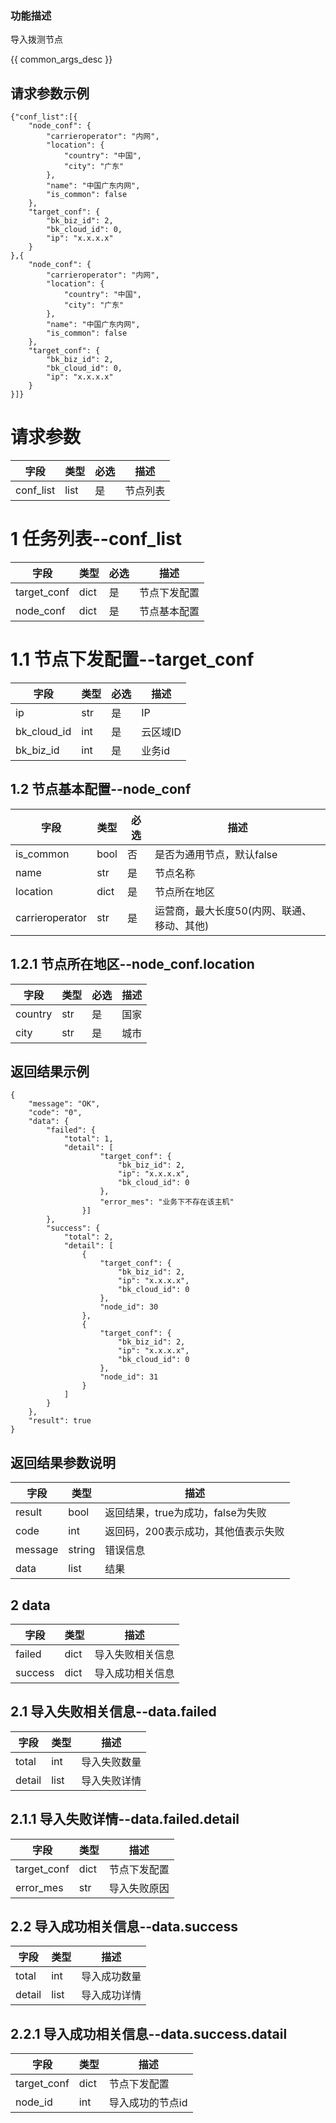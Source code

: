 ### 功能描述
导入拨测节点

{{ common_args_desc }}

## 请求参数示例
```
{"conf_list":[{
    "node_conf": {
        "carrieroperator": "内网",
        "location": {
            "country": "中国",
            "city": "广东"
        },
        "name": "中国广东内网",
        "is_common": false
    },
    "target_conf": {
        "bk_biz_id": 2,
        "bk_cloud_id": 0,
        "ip": "x.x.x.x"
    }
},{
    "node_conf": {
        "carrieroperator": "内网",
        "location": {
            "country": "中国",
            "city": "广东"
        },
        "name": "中国广东内网",
        "is_common": false
    },
    "target_conf": {
        "bk_biz_id": 2,
        "bk_cloud_id": 0,
        "ip": "x.x.x.x"
    }
}]}
```

# 请求参数
| 字段  | 类型  | 必选  | 描述  |
| ------|-------|-------|-------|
| conf_list | list | 是 | 节点列表 |

# 1 任务列表--conf_list
| 字段  | 类型  | 必选  | 描述  |
| ------|-------|-------|-------|
| target_conf | dict | 是 | 节点下发配置 |
| node_conf | dict | 是 | 节点基本配置 |


# 1.1 节点下发配置--target_conf
| 字段  | 类型  | 必选  | 描述  |
| ------|-------|-------|-------|
| ip | str | 是 | IP |
| bk_cloud_id | int | 是 | 云区域ID |
| bk_biz_id | int | 是 | 业务id |


## 1.2 节点基本配置--node_conf
字段  | 类型  | 必选  | 描述  |
------|-------|-------|-------|
is_common | bool | 否 | 是否为通用节点，默认false |
name | str | 是 | 节点名称 |
location | dict | 是 | 节点所在地区 |
carrieroperator | str | 是 | 运营商，最大长度50(内网、联通、移动、其他) |

## 1.2.1 节点所在地区--node_conf.location
字段  | 类型  | 必选  | 描述  |
------|-------|-------|-------|
country | str | 是 | 国家 |
city | str | 是 | 城市 |


## 返回结果示例

```
{
    "message": "OK",
    "code": "0",
    "data": {
        "failed": {
            "total": 1,
            "detail": [
                    "target_conf": {
                        "bk_biz_id": 2,
                        "ip": "x.x.x.x",
                        "bk_cloud_id": 0
                    },
                    "error_mes": "业务下不存在该主机"
                }]
        },
        "success": {
            "total": 2,
            "detail": [
                {
                    "target_conf": {
                        "bk_biz_id": 2,
                        "ip": "x.x.x.x",
                        "bk_cloud_id": 0
                    },
                    "node_id": 30
                },
                {
                    "target_conf": {
                        "bk_biz_id": 2,
                        "ip": "x.x.x.x",
                        "bk_cloud_id": 0
                    },
                    "node_id": 31
                }
            ]
        }
    },
    "result": true
}
```
## 返回结果参数说明
| 字段    | 类型   | 描述 |
| ------- | ------ | ----------------------------------- |
| result  | bool   | 返回结果，true为成功，false为失败   |
| code    | int    | 返回码，200表示成功，其他值表示失败 |
| message | string | 错误信息                            |
| data    | list   | 结果                                |

## 2 data
| 字段    | 类型   | 描述 |
| ------- | ------ | ----------------------------------- |
failed | dict | 导入失败相关信息 |
success | dict | 导入成功相关信息 |

## 2.1 导入失败相关信息--data.failed
| 字段    | 类型   | 描述 |
| ------- | ------ | ----------------------------------- |
total | int | 导入失败数量 |
detail | list | 导入失败详情 |

## 2.1.1 导入失败详情--data.failed.detail
| 字段    | 类型   | 描述 |
| ------- | ------ | ----------------------------------- |
| target_conf | dict | 节点下发配置 |
| error_mes | str | 导入失败原因 |

## 2.2 导入成功相关信息--data.success
| 字段    | 类型   | 描述 |
| ------- | ------ | ----------------------------------- |
| total | int | 导入成功数量 |
| detail | list | 导入成功详情 |

## 2.2.1 导入成功相关信息--data.success.datail
| 字段    | 类型   | 描述 |
| ------- | ------ | ----------------------------------- |
| target_conf | dict | 节点下发配置 |
| node_id | int | 导入成功的节点id |
